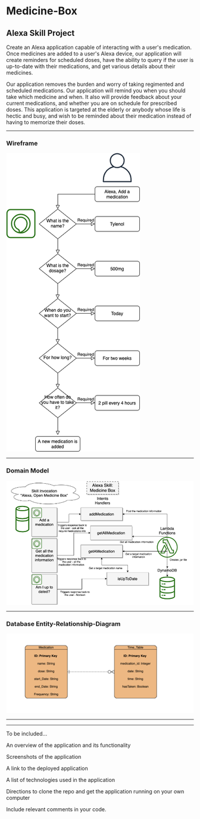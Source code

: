# Medicine-Box
## Alexa Skill Project

Create an Alexa application capable of interacting with a user's medication. Once medicines are added to a user's Alexa device, our application will create reminders for scheduled doses, have the ability to query if the user is up-to-date with their medications, and get various details about their medicines.

Our application removes the burden and worry of taking regimented and scheduled medications. Our application will remind you when you should take which medicine and when. It also will provide feedback about your current medications, and whether you are on schedule for prescribed doses. This application is targeted at the elderly or anybody whose life is hectic and busy, and wish to be reminded about their medication instead of having to memorize their doses.

___

### Wireframe

![Wireframe](images/wireframe.png)

___

### Domain Model

![Domain Model](images/domianModeling.png)

___

### Database Entity-Relationship-Diagram

![Database Entity Relationsip](images/erd.png)

___
___
To be included...

An overview of the application and its functionality

Screenshots of the application

A link to the deployed application

A list of technologies used in the application

Directions to clone the repo and get the application running on your own computer

Include relevant comments in your code.
